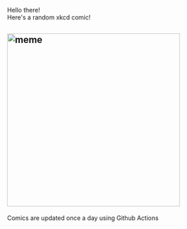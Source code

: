 Hello there! <br>Here's a random xkcd comic!<br>
## <img src="https://imgs.xkcd.com/comics/colds.png" alt="meme" width="400"/><br>
Comics are updated once a day using Github Actions